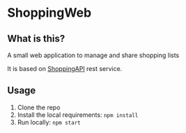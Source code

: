# ShoppingWeb
## What is this?
A small web application to manage and share shopping lists

It is based on [ShoppingAPI](https://github.com/tyoras/ShoppingAPI) rest service.

## Usage
1. Clone the repo
1. Install the local requirements: `npm install`
1. Run locally: `npm start`
